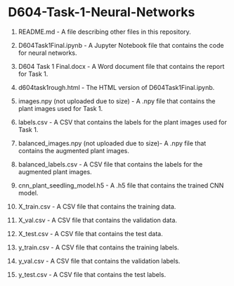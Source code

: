 # D604-Task-1-Neural-Networks

1. README.md - A file describing other files in this repository.

2. D604Task1Final.ipynb - A Jupyter Notebook file that contains the code for neural networks.

3. D604 Task 1 Final.docx - A Word document file that contains the report for Task 1.

4. d604task1rough.html - The HTML version of D604Task1Final.ipynb.

5. images.npy (not uploaded due to size) - A .npy file that contains the plant images used for Task 1.

6. labels.csv - A CSV that contains the labels for the plant images used for Task 1.

7. balanced_images.npy (not uploaded due to size)- A .npy file that contains the augmented plant images.

8. balanced_labels.csv - A CSV file that contains the labels for the augmented plant images.

9. cnn_plant_seedling_model.h5 - A .h5 file that contains the trained CNN model.

10. X_train.csv - A CSV file that contains the training data.

11. X_val.csv - A CSV file that contains the validation data.

12. X_test.csv - A CSV file that contains the test data.

13. y_train.csv - A CSV file that contains the training labels.

14. y_val.csv - A CSV file that contains the validation labels.

15. y_test.csv - A CSV file that contains the test labels.
